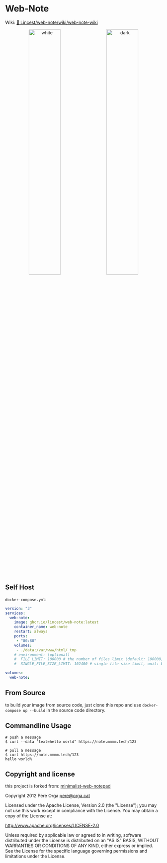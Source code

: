 
# Web-Note

Wiki: [🔗 Lincest/web-note/wiki/web-note-wiki](https://github.com/Lincest/web-note/wiki/web%E2%80%90note-wiki)

<div align=center>
  <img src="https://i.imgur.com/EfLSz55.png" alt="white" width="45%" hspace="10">
  <img src="https://i.imgur.com/w8DGwoy.png" alt="dark" width="45%" hspace="10">
</div>

## Self Host

`docker-compose.yml`: 

```yaml
version: "3"
services:
  web-note:
    image: ghcr.io/lincest/web-note:latest
    container_name: web-note
    restart: always
    ports:
     - "80:80"
    volumes:
     - ./data:/var/www/html/_tmp
    # environment: (optional)
    #  FILE_LIMIT: 100000 # the number of files limit (default: 100000)
    #  SINGLE_FILE_SIZE_LIMIT: 102400 # single file size limit, unit: byte (default: 102400)

volumes:
  web-note:
```

## From Source

to build your image from source code, just clone this repo and use `docker-compose up --build` in the source code directory.

## Commandline Usage

```shell
# push a message
$ curl --data "text=hello world" https://note.mmmm.tech/123

# pull a message
$ curl https://note.mmmm.tech/123
hello world%
```

## Copyright and license

this project is forked from: [minimalist-web-notepad](https://github.com/pereorga/minimalist-web-notepad)

Copyright 2012 Pere Orga pere@orga.cat

Licensed under the Apache License, Version 2.0 (the "License"); you may not use this work except in compliance with the License. You may obtain a copy of the License at:

http://www.apache.org/licenses/LICENSE-2.0

Unless required by applicable law or agreed to in writing, software distributed under the License is distributed on an "AS IS" BASIS, WITHOUT WARRANTIES OR CONDITIONS OF ANY KIND, either express or implied. See the License for the specific language governing permissions and limitations under the License.
